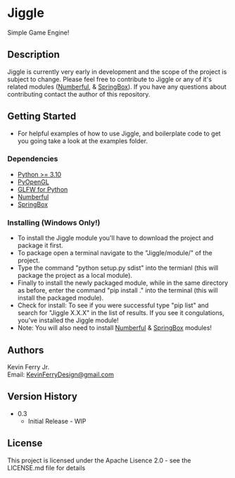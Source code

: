 # Jiggle

Simple Game Engine!

## Description

Jiggle is currently very early in development and the scope of the project is subject to change. Please feel free to contribute to Jiggle or any of it's related modules ([Numberful](https://github.com/KevinFerryJr/Numberful), & [SpringBox](https://github.com/KevinFerryJr/SpringBox)). If you have any questions about contributing contact the author of this repository.

## Getting Started
* For helpful examples of how to use Jiggle, and boilerplate code to get you going take a look at the examples folder.

### Dependencies

* [Python >= 3.10](https://www.python.org/downloads/)
* [PyOpenGL](https://pypi.org/project/PyOpenGL/)
* [GLFW for Python](https://pypi.org/project/glfw/)
* [Numberful](https://github.com/KevinFerryJr/Numberful)
* [SpringBox](https://github.com/KevinFerryJr/SpringBox)

### Installing (Windows Only!)

* To install the Jiggle module you'll have to download the project and package it first.
* To package open a terminal navigate to the "Jiggle/module/" of the project.
* Type the command "python setup.py sdist" into the termianl (this will package the project as a local module).
* Finally to install the newly packaged module, while in the same directory as before, enter the command "pip install ." into the terminal (this will install the packaged module).
* Check for install: To see if you were successful type "pip list" and search for "Jiggle X.X.X" in the list of results. If you see it congulations, you've installed the Jiggle module!
* Note: You will also need to install [Numberful](https://github.com/KevinFerryJr/Numberful) & [SpringBox](https://github.com/KevinFerryJr/SpringBox) modules!

## Authors
Kevin Ferry Jr.  
Email: KevinFerryDesign@gmail.com

## Version History
* 0.3
    * Initial Release - WIP

## License

This project is licensed under the Apache Lisence 2.0 - see the LICENSE.md file for details
